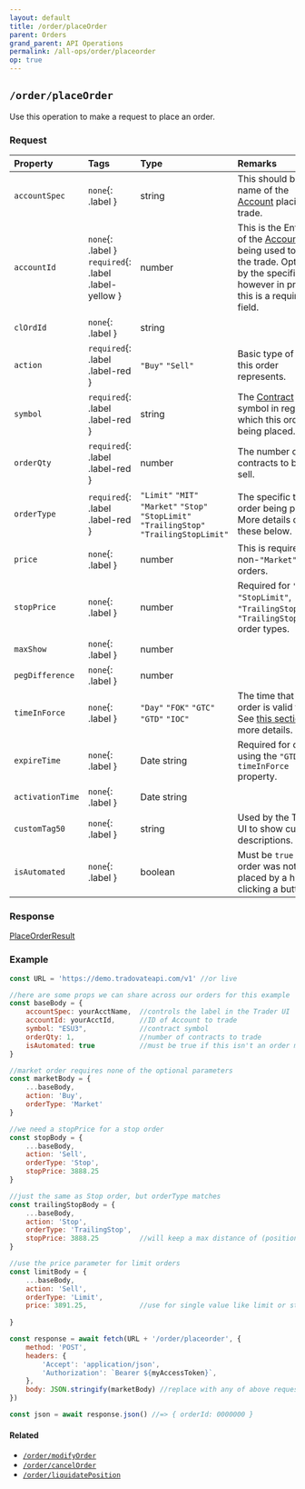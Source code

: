 ```yaml
---
layout: default
title: /order/placeOrder
parent: Orders
grand_parent: API Operations
permalink: /all-ops/order/placeorder
op: true
---
```


<script>
    window.addEventListener('load', () => {
        const TDV = Symbol.for('tdv-docs');
        window[TDV].defineTryit({
            name: 'PlaceOrder',
            endpoint: '/order/placeorder',
            method: 'POST',
            params: {
                accountSpec: "accountName",
                accountId: 0,
                action: 'Buy',
                '// clOrdId': "",
                symbol: "ES...",
                orderQty: 1,
                orderType: 'Market',
                '// price': 0,
                '// stopPrice': 0,
                '// maxShow': 0,
                '// pegDifference': 0,
                timeInForce: 'Day',
                '// expireTime': new Date().toJSON(),
                '// activationTime': new Date().toJSON(),
                '// customTag50': "",
                isAutomated: true,
            }
        });
        window[TDV].buildCallouts(window[TDV].buildCallouts.defaultAuthWarning);
    });
</script>

## `/order/placeOrder`
Use this operation to make a request to place an order. 

### Request

| Property | Tags | Type | Remarks
|:---------|:-----|:-----|:-------
| `accountSpec` | `none`{: .label } | string | This should be the name of the [Account]({{site.baseurl}}/entity-system/entity-index/account) placing the trade.
| `accountId` | `none`{: .label } `required`{: .label .label-yellow } | number | This is the Entity ID of the [Account]({{site.baseurl}}/entity-system/entity-index/account) being used to place the trade. Optional by the specification, however in practice this is a required field.
| `clOrdId` | `none`{: .label } | string | 
| `action` | `required`{: .label .label-red } | `"Buy"` `"Sell"` | Basic type of action this order represents.
| `symbol` | `required`{: .label .label-red } | string | The [Contract]({{site.baseurl}}/entity-system/entity-index/contract) symbol in regards to which this order is being placed.
| `orderQty` | `required`{: .label .label-red } | number | The number of contracts to buy or sell.
| `orderType` | `required`{: .label .label-red } | `"Limit"` `"MIT"` `"Market"` `"Stop"` `"StopLimit"` `"TrailingStop"` `"TrailingStopLimit"` | The specific type of order being placed. More details on these below.
| `price` | `none`{: .label } | number | This is required for non-`"Market"` type orders.
| `stopPrice` | `none`{: .label } | number | Required for `"Stop"`, `"StopLimit"`, `"TrailingStop"`, and `"TrailingStopLimit"` order types.
| `maxShow` | `none`{: .label } | number | 
| `pegDifference` | `none`{: .label } | number | 
| `timeInForce` | `none`{: .label } | `"Day"` `"FOK"` `"GTC"` `"GTD"` `"IOC"` | The time that this order is valid for. See [this section]({{site.baseurl}}/entity-system/entity-index/orderversion#notes) for more details.
| `expireTime` | `none`{: .label } | Date string | Required for orders using the `"GTD"` `timeInForce` property.
| `activationTime` | `none`{: .label } | Date string | 
| `customTag50` | `none`{: .label } | string | Used by the Trader UI to show custom descriptions.
| `isAutomated` | `none`{: .label } | boolean | Must be `true` if the order was not placed by a human clicking a button.

### Response
[PlaceOrderResult]({{site.baseurl}}/entity-system/entity-index/placeorderresult)

### Example

```js
const URL = 'https://demo.tradovateapi.com/v1' //or live

//here are some props we can share across our orders for this example
const baseBody = {
    accountSpec: yourAcctName,  //controls the label in the Trader UI 
    accountId: yourAcctId,      //ID of Account to trade
    symbol: "ESU3",             //contract symbol
    orderQty: 1,                //number of contracts to trade
    isAutomated: true           //must be true if this isn't an order made directly by a human
}

//market order requires none of the optional parameters
const marketBody = {
    ...baseBody,
    action: 'Buy',
    orderType: 'Market'
} 

//we need a stopPrice for a stop order
const stopBody = {
    ...baseBody,
    action: 'Sell',
    orderType: 'Stop',
    stopPrice: 3888.25
}

//just the same as Stop order, but orderType matches
const trailingStopBody = {
    ...baseBody,
    action: 'Stop',
    orderType: 'TrailingStop',
    stopPrice: 3888.25          //will keep a max distance of (positionPrice - stopPrice)
}

//use the price parameter for limit orders
const limitBody = {
    ...baseBody,    
    action: 'Sell',
    orderType: 'Limit',
    price: 3891.25,             //use for single value like limit or stop
    
}

const response = await fetch(URL + '/order/placeorder', {
    method: 'POST',
    headers: {
        'Accept': 'application/json',
        'Authorization': `Bearer ${myAccessToken}`,
    },
    body: JSON.stringify(marketBody) //replace with any of above request bodies
})

const json = await response.json() //=> { orderId: 0000000 }

```

#### Related
- [`/order/modifyOrder`]({{site.baseurl}}/all-ops/order/modifyorder)
- [`/order/cancelOrder`]({{site.baseurl}}/all-ops/order/cancelorder)
- [`/order/liquidatePosition`]({{site.baseurl}}/all-ops/order/liquidateposition)